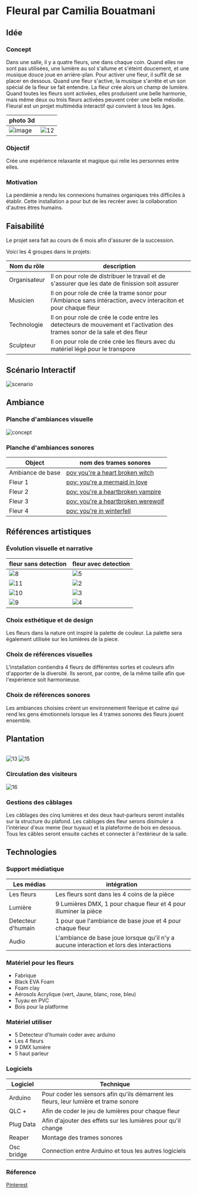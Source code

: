 # Fleural par Camilia Bouatmani

## Idée 

### Concept

Dans une salle, il y a quatre fleurs, une dans chaque coin. Quand elles ne sont pas utilisées, une lumière au sol s'allume et s'éteint doucement, et une musique douce joue en arrière-plan. Pour activer une fleur, il suffit de se placer en dessous. Quand une fleur s'active, la musique s'arrête et un son spécial de la fleur se fait entendre. La fleur crée alors un champ de lumière. Quand toutes les fleurs sont activées, elles produisent une belle harmonie, mais même deux ou trois fleurs activées peuvent créer une belle mélodie. Fleural est un projet multimédia interactif qui convient à tous les âges.

| photo 3d    |  |
| -------- | ------- |
| ![image](https://github.com/user-attachments/assets/45eae04b-ebb2-4129-8e74-7171c3e5c1d9)  | ![12](https://github.com/user-attachments/assets/092cb94b-6e8a-421d-90e6-d60dfae3f006)   |


### Objectif
Crée une expérience relaxante et magique qui relie les personnes entre elles.

### Motivation
La pendémie a rendu les connexions humaines organiques très difficiles à établir. Cette installation a pour but de les recréer avec la collaboration d'autres êtres humains.

## Faisabilité
Le projet sera fait au cours de 6 mois afin d'assurer de la succession.

Voici les 4 groupes dans le projets:

| Nom du rôle   | description |
| -------- | ------- |
| Organisateur  | Il on pour role de distribuer le travail et de s'assurer que les date de finission soit assurer  |
| Musicien  | Il on pour role de crée la trame sonor pour l'Ambiance sans intéraction, avecv interaciton et pour chaque fleur|
| Technologie  | Il on pour role de crée le code entre les detecteurs de mouvement et l'activation des trames sonor de la sale et des fleur |
| Sculpteur   | Il on pour role de crée crée les fleurs avec du matériel légé pour le transpore |


## Scénario Interactif
![scenario](https://github.com/user-attachments/assets/624e50db-6a62-46eb-94c8-a3ea8c381487)



## Ambiance

### Planche d'ambiances visuelle

![concept](https://github.com/user-attachments/assets/0f69f9e7-810d-4c3c-8cca-bf2ef41a6479)


### Planche d'ambiances sonores

| Object    | nom des trames sonores |
| -------- | ------- |
| Ambiance de base  | [pov you're a heart broken witch ](https://www.youtube.com/watch?v=vxYZJ1-EWVQ)    |
| Fleur 1 | [pov: you're a mermaid in love](https://www.youtube.com/watch?v=U_02FMDyJOU&list=PLqpeMhCB55CmLuh9VQNkxPIBa52ekTbLW)     |
| Fleur 2   | [pov: you're a heartbroken vampire](https://www.youtube.com/watch?v=MvkBrbs9qPg&list=PLqpeMhCB55Cn803YyDNMm_rJMJFQI9zMC&index=1)    |
| Fleur 3    |  [pov: you're a heartbroken werewolf](https://www.youtube.com/watch?v=8ezZtyN03S0&list=PLqpeMhCB55Cn803YyDNMm_rJMJFQI9zMC&index=7)    |
| Fleur 4    |  [pov: you're in winterfell](https://www.youtube.com/watch?v=lZMtOF8Qcjs)    |



## Références artistiques
### Évolution visuelle et narrative

| fleur sans detection | fleur avec detection |
| -------- | ------- |
| ![8](https://github.com/user-attachments/assets/746ed0f4-7505-4eed-a6af-d01107712587) | ![5](https://github.com/user-attachments/assets/8d9e8056-1b64-453d-b42f-58adbf141b36)   |
| ![11](https://github.com/user-attachments/assets/03e2511b-6444-45fd-9cf8-96d9125de50d)  | ![2](https://github.com/user-attachments/assets/9eaea1ae-66d5-4530-ac5f-c0d044bfd5ff)   |
| ![10](https://github.com/user-attachments/assets/265c7390-c4cc-41f5-b120-cf23dd38488b)  | ![3](https://github.com/user-attachments/assets/0593aa1d-795e-4e50-a405-3ecaca9822da)   |
| ![9](https://github.com/user-attachments/assets/95835566-c4f6-4c12-803e-868267b2b34c)  | ![4](https://github.com/user-attachments/assets/58f1d20d-a2e7-43fc-adfb-67e4d8556e1d)   |





### Choix esthétique et de design

Les fleurs dans la nature ont inspiré la palette de couleur. La palette sera également utilisée sur les lumières de la piece. 

### Choix de références visuelles

L'installation contiendra 4 fleurs de différentes sortes et couleurs afin d'apporter de la diversité. Ils seront, par contre, de la même taille afin que l'expérience soit harmonieuse.

### Choix de références sonores

Les ambiances choisies créent un environnement féerique et calme qui rend les gens émotionnels lorsque les 4 trames sonores des fleurs jouent ensemble.

## Plantation
| |
| -------- |
![13](https://github.com/user-attachments/assets/aa4f8697-b1fb-41e5-b218-099d159721d3)
![15](https://github.com/user-attachments/assets/c0fbd333-141a-46f1-86ae-6fe79c77fe85)

### Circulation des visiteurs
![16](https://github.com/user-attachments/assets/1cdb7726-3258-4377-a75f-d4d9f541ae26)



### Gestions des câblages
Les câblages des cinq lumières et des deux haut-parleurs seront installés sur la structure du plafond.
Les cablsges des fleur serons disimuler a l'intérieur d'eux meme (leur tuyaux) et la plateforme de bois en dessous.
Tous les câbles seront ensuite cachés et connecter à l'extérieur de la salle.


## Technologies


### Support médiatique
| Les médias    | intégration |
| -------- | ------- |
| Les fleurs  | Les fleurs sont dans les 4 coins de la pièce    |
| Lumière | 9 Lumières DMX, 1 pour chaque fleur et 4 pour illuminer la pièce    |
| Detecteur d'humain    | 1 pour que l'ambiance de base joue et 4 pour chaque fleur    |
| Audio | L'ambiance de base joue lorsque qu'il n'y a aucune interaction et lors des interactions    |

### Matériel pour les fleurs
* Fabrique
* Black EVA Foam
* Foam clay
* Aérosols Acrylique (vert, Jaune, blanc, rose, bleu)
* Tuyau en PVC
* Bois pour la platforme

  
### Matériel utiliser
* 5 Detecteur d'humain coder avec arduino
* Les 4 fleurs
* 9 DMX lumiére
* 5 haut parleur
  
### Logiciels

| Logiciel    | Technique |
| -------- | ------- |
| Arduino  | Pour coder les sensors afin qu'ils démarrent les fleurs, leur lumière et trame sonore    |
| QLC + | Afin de coder le jeu de lumières pour chaque fleur     |
| Plug Data    | Afin d'ajouter des effets sur les lumières pour qu'il change    |
| Reaper    | Montage des trames sonores    |
| Osc bridge   | Connection entre Arduino et tous les autres logiciels      |

### Réference
[Pinterest](https://www.pinterest.com/)

